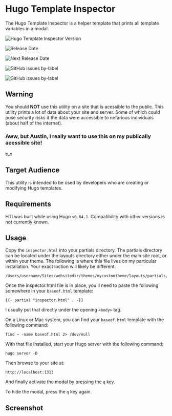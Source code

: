 # Hugo Template Inspector

The Hugo Template Inspector is a helper template that prints all template variables in a modal.

![Hugo Template Inspector Version](https://img.shields.io/badge/Version-0.16.1--alpha-brightgreen)

![Release Date](https://img.shields.io/badge/Release%20Date-Mon%202%20Mar%202020-brightgreen)

![Next Release Date](https://img.shields.io/badge/Next%20Release-Mon%2009%20Mar%202020-blue)

![GitHub issues by-label](https://img.shields.io/github/issues-raw/loweryaustin/hugo-template-inspector/Defect?color=red&label=Open%20Defects)

![GitHub issues by-label](https://img.shields.io/github/issues-raw/loweryaustin/hugo-template-inspector/enhancement?color=green&label=Open%20Feature%20Requests)

## Warning

You should **NOT** use this utility on a site that is acessible to the public. This utility prints a lot of data about your site and server. Some of which could pose security risks if the data were accessible to nefarious individuals (about half of the internet).

### Aww, but Austin, I really want to use this on my publically acessible site!

ಠ_ಠ

## Target Audience

This utility is intended to be used by developers who are creating or modifying Hugo templates.

## Requirements

HTI was built while using Hugo `v0.64.1`. Compatibility with other versions is not currently known.

## Usage

Copy the `inspector.html` into your partials directory. The partials directory can be located under the layouts directory either under the main site root, or within your theme. The following is where this file lives on my particular installation. Your exact loction will likely be different:
```
/Users/username/Sites/websitedir/themes/mycustomtheme/layouts/partials/inspector.html
```

Once the inspector.html file is in place, you'll need to paste the following somewhere in your `baseof.html` template:
```
{{- partial "inspector.html" . -}}
```

I usually put that directly under the opening `<body>` tag.

On a Linux or Mac system, you can find your `baseof.html` template with the following command:
```
find ~ -name baseof.html 2> /dev/null
```

With that file installed, start your Hugo server with the following command:
```
hugo server -D
```

Then browse to your site at:
```
http://localhost:1313
```

And finally activate the modal by pressing the `q` key.

To hide the modal, press the `q` key again.

## Screenshot
